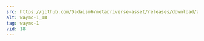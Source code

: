 ```yaml
---
src: https://github.com/Dadaism6/metadriverse-asset/releases/download/assetsv1.0.2/waymo-1_18.mp4
alt: waymo-1_18
tag: waymo-1
vid: 18
---
```

